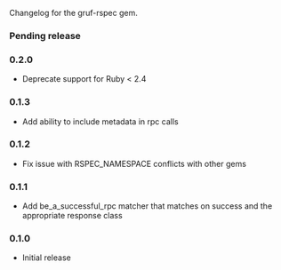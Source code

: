 Changelog for the gruf-rspec gem.

### Pending release

### 0.2.0

* Deprecate support for Ruby < 2.4

### 0.1.3

* Add ability to include metadata in rpc calls

### 0.1.2

* Fix issue with RSPEC_NAMESPACE conflicts with other gems

### 0.1.1

* Add be_a_successful_rpc matcher that matches on success and the appropriate response class

### 0.1.0

* Initial release
